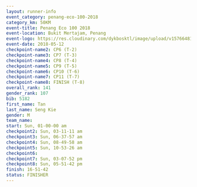 ```yaml
--- 
layout: runner-info 
event_category: penang-eco-100-2018 
category_km: 50KM 
event-title: Penang Eco 100 2018 
event-location: Bukit Mertajam, Penang 
event-logo: https://res.cloudinary.com/dykbosktl/image/upload/v1576648106/Logo/Logo_lovxhg.jpg 
event-date: 2018-05-12 
checkpoint-name2: CP6 (T-2) 
checkpoint-name3: CP7 (T-3) 
checkpoint-name4: CP8 (T-4) 
checkpoint-name5: CP9 (T-5) 
checkpoint-name6: CP10 (T-6) 
checkpoint-name7: CP11 (T-7) 
checkpoint-name8: FINISH (T-8) 
overall_rank: 141
gender_rank: 107
bib: 5182
first_name: Tan
last_name: Seng Kie
gender: M
team_name: 
start: Sun, 01-00-00 am
checkpoint2: Sun, 03-11-11 am
checkpoint3: Sun, 06-37-57 am
checkpoint4: Sun, 08-49-58 am
checkpoint5: Sun, 10-53-26 am
checkpoint6: 
checkpoint7: Sun, 03-07-52 pm
checkpoint8: Sun, 05-51-42 pm
finish: 16-51-42
status: FINISHER
--- 
```

